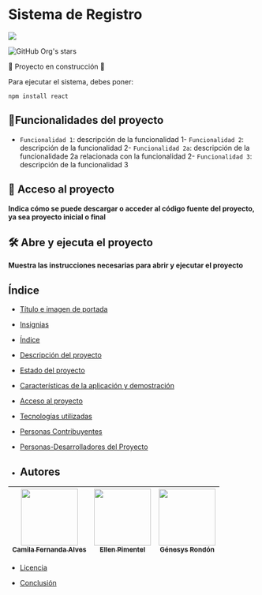 <h1>Sistema de Registro</h1>

<p align="left">
   <img src="https://img.shields.io/badge/STATUS-EN%20DESAROLLO-green">
</p>

![GitHub Org's stars](https://img.shields.io/github/stars/camilafernanda?style=social)

:construction: Proyecto en construcción :construction:

Para ejecutar el sistema, debes poner:

```npm install react```

## :hammer:Funcionalidades del proyecto

- `Funcionalidad 1`: descripción de la funcionalidad 1- `Funcionalidad 2`: descripción de la funcionalidad 2- `Funcionalidad 2a`: descripción de la funcionalidade 2a relacionada con la funcionalidad 2- `Funcionalidad 3`: descripción de la funcionalidad 3

## 📁 Acceso al proyecto

**Indica cómo se puede descargar o acceder al código fuente del proyecto, ya sea proyecto inicial o final**

## 🛠️ Abre y ejecuta el proyecto

**Muestra las instrucciones necesarias para abrir y ejecutar el proyecto**

## Índice

* [Título e imagen de portada](#Título-e-imagen-de-portada)

* [Insignias](#insignias)

* [Índice](#índice)

* [Descripción del proyecto](#descripción-del-proyecto)

* [Estado del proyecto](#Estado-del-proyecto)

* [Características de la aplicación y demostración](#Características-de-la-aplicación-y-demostración)

* [Acceso al proyecto](#acceso-proyecto)

* [Tecnologías utilizadas](#tecnologías-utilizadas)

* [Personas Contribuyentes](#personas-contribuyentes)

* [Personas-Desarrolladores del Proyecto](#personas-desarrolladores)

* ## Autores

| [<img src="https://avatars.githubusercontent.com/u/37356058?v=4" width=115><br><sub>Camila Fernanda Alves</sub>](https://github.com/camilafernanda) |  [<img src="https://avatars.githubusercontent.com/u/71970858?v=4" width=115><br><sub>Ellen Pimentel</sub>]([https://github.com/guilhermeonrails](https://github.com/ellenpimentel)) |  [<img src="https://avatars.githubusercontent.com/u/91544872?v=4" width=115><br><sub>Génesys Rondón</sub>](https://github.com/genesysaluralatam) |
| :---: | :---: | :---: |

* [Licencia](#licencia)

* [Conclusión](#conclusión)
